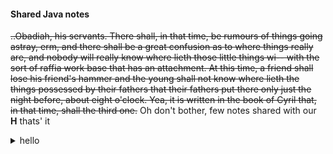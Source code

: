 #### Shared Java notes

~~..Obadiah, his servants. There shall, in that time, be rumours of things going astray, erm, and there shall be a great confusion as to where things really are, and nobody will really know where lieth those little things wi-- with the sort of raffia work base that has an attachment. At this time, a friend shall lose his friend's hammer and the young shall not know where lieth the things possessed by their fathers that their fathers put there only just the night before, about eight o'clock. Yea, it is written in the book of Cyril that, in that time, shall the third one.~~ Oh don't bother, few notes shared with our __H__ thats' it

<details><summary>hello</summary>
```
         _____  _     _
        |  __ \(_)   | |
        | |  | |_ ___| |_ __ _ _ __   ___ ___
        | |  | | / __| __/ _` | '_ \ / __/ _ \
        | |__| | \__ \ || (_| | | | | (_|  __/
        |_____/|_|___/\__\__,_|_| |_|\___\___|
                   ______
                  / /___ \
                 / /  __) |
                < <  |__ <
                 \ \ ___) |
                  \_\____/
         __  __       _       _        _
        |  \/  |     (_)     | |      (_)
        | \  / | __ _ _ _ __ | |_ __ _ _ _ __
        | |\/| |/ _` | | '_ \| __/ _` | | '_ \
        | |  | | (_| | | | | | || (_| | | | | |
        |_|  |_|\__,_|_|_| |_|\__\__,_|_|_| |_|

```
</details>

## Shared notes

<!---

    general purpose, highlevel, object oriented programming
    platform independant
    lowlevel : 0,1 (binary digits)
    assembly : pnemonic codes (mov,jump, reg, sub, add)
    high level: like english (print, scanner(scanf)
    assembler : convert assembly code into machine code
    compiler: hll to machine code
    interpretor: hll to machine code ( .class into machine code)


    // 1991 - Sun microsystem - James Goasling, +28 - Oak

    // 1995 - renamed as java (coffe bean company )

    // 2009 - oracle acquired sun microsystem

    JDK : Java Development kit  (code)
    JRE : Java Runtime environment (run)

    compiler - compiles the .java code : .class(bytecode)

    .class > JRE (JVM - java virtual machine - interpretor) > binary digits (0,1)

--->

identifier : identification purpose
  user defined name - variable, class, function,.....

  should be meaningful

  ex: firstname, age, phone, employeecode


keywords:

  Reserved words

  set of words = pre-defined meaning

  ex:
    int  -- whole numbers
    float -- decimal numbers
    break  -- stop the execution

  ......

variable
----------

  user defined name - given to a memory location (Temporary memory)

  easily the identify memory location(store/retrieve)


  declaration
  ----------
```java
    'datatype variablename1, var2....var n;'
```


  ex

    int age;

    String name,address;


  rules:
  -----

  1. starts with alphapets
  2. dont use keywords
  3. spl characters not allowed except _
  4. case sensitive (age, AGE)
  5. max length : 32 chars

Constants:
----------
  value of the variable cannot be changed - during the time of execution

  final - keyword

  ex:

    final float PI=3.14f;
    final int CODE=123;

DataTypes:
----------

  specifies the type of data to be stored into a variable , return value of the method.


** primitive types

** non primitive types

primitive types
----------------

  directly assign values

  >> int , short, long
  >> float, double
  >> char     -any characters/ numbers denoted within single quot 'a', '3' ...
  >> boolean    - true / false
  >> byte

non-primitive
-------------
  String
  object

characterset
--------------
alphapets a-z, A-Z
numbers   0-9
spl chars !@~#$%^&*()_+\][{}|"':;?/>.<,-
white spaces  horiz, verti

Operators
----------

  Symbol which performs specific tasks

assignment    =

arithmetic    + - * / %

relational/comparison   < <= > >= == !=       true/false

Logical     && || !         true/false

increment   ++

decrement   --

conditional     ?:    condition ? true : false


Basic input / output
---------------------

  output:

    System.out.println("msg to be print");

  input:

    import java.util.Scanner;   //importing the library files (packages)

    Scanner obj = new Scanner(System.in);

Structure of java program
-------------------------


package;

in-built package; (JRE lib)

class definition
{

  //variables.

  //methods

}

----------------------

program compile & execution
---------------------------

  compilation:

      javac classname.java

  execution
      java classname


Editors
----------

  * notepad
  * netbeans
  * eclipse
  * intellij ide


Statements:
------------

  decison making statements

if
switch-case


if:
---
  Simple if
  if-else (2 branch)
  else-if ladder (multi branches)
  nested if


  if ( condition )
  {

    //true part
  }

  else
  {
    //false part
  }


Looping
-------

  Repeated execution of a stmt / block of statements


for
while
dowhile

for:
  entry control loop
  countable - known no of times

  for(initial value; condition; iteration (inc/dec)
  {

    //body of loop
  }


while:
  uncountable - unknown no of times until the condition is valid

  entry control loop


  while(condition)
  {

    //loop;
  }

do-while
---------
  uncountable - exit control (condition checked atlast) - even if the coniditon is false, the loop will be executed atleast once


  atm

  do
  {

    //loop
  }while(condition)

----------------------------------------------
switch-case, do- while
----------------------
Enter 2 nos
5
3

choices are :

1.add
2.sub
3.mul
4.div

ur choice: 1
5+3=8

do u wish to continue 1.yes/2.no


-----------
multiply

Enter table no: 2

Enter range to print: 5

1*2=2
2*2=4
3*2=6
4*2=8
5*2=10



Arrays
------
  derived type

  Group of similar type of data which shares a common name


  element - value in an array

  can be accessed by using array index (position /location / address)

  array index always starts with 0


  declaration
  -----------

    datatype[] arrayname = new datatype[size];

  ex:
    int []marks = new int[5]; where [size] subscription/rank

  row & column wise

types
-------
  1. one dimensional array : array with one subscription
  2. Multi dimensional array : array with more than one subscription


Advanced For / foreach
------------- ---------

  jdk1.7 & above

Multidimensional Array
------------------------
  1 2
  3 4

  int [][]arrayname = new int[rowsize][colsize];


  ex:

    int [][]matrix = new int[2][2];



String methods
--------------

  in-built

import java.lang.*; //default


12:45 PM 12/24/2018
---------------------

Object oriented programming concepts (OOPs)
------------------------------------
  secure
  easy/simplify

object
  real world entity

  behavior/functionality

  eg: peacock - dancing, dog - barking


class

  collection of similar objects

  objects & its functionalities - tied together


  ex:
    flowers  --- class
      rose
      jasmine
      lilly   --- objects

  a class  can have n no of objects

  can create n no objects for a class


data abstraction

  specifies the essential feature of object

  ex: chair


data encapsulation

  capsule

  hiding the data - into the class (Wrapping up of the data )

inheritance

  deriving/creating a new class from existing class

  reusability

  ex: student details (admin office)

    lib
    exam cell
    sports
polymorphism

  poly - many

  ability to take more than one action

message passing

  passing data among objects


class definition
------------------

  visibilitylabel/accessspecifier class classname
  {

    //variables
    //constants
    //lib functions

    //user defined methods
  }

visibility labels / Access specifier
------------------------------------
  default  -- public scope
  private ( within the class)
  public (within class, outside)
  protected -- private scope in derived class


creation of object / instantiation
---------------------------------


  classname objectname/referencevariable/instance = new Constructor();
               (classname)

accessing class members using object
----------------------------------

  object/instance . classmembers = value;

  var = object.classmember;


user defined method
-------------------

  method: small piece of code - which performs certain task and returns a value

  reusability


  visibilitylabel returntype methodname([arg1,arg2... arg n])
  {
    //method body goes here
  }

12:42 PM 12/26/2018
----------------------

Constructor

  constructing the objects

  automatically initializing the objects and its variables (allocating the memory)


  >> it is a special method -(classname and method name will be the same)
  >> it has no return type - it wont return any values
  >> it may / maynot consume input(arguments/parameters)
  >> no need create object to invoke the constructor, it automatically invoked when creating object for      that class
  >> it should be public

types:
------

  1. default constructor :
  -------------------------
    ** constructor with no arguments

    ** if there is no constructor specified in a class explicitly, then the java compiler supplies

    the default one.

  2. parameterized constructor
  --------------------------

    a constructor that takes one or more arguments

    arguments may be any type

---------------------------------------------------------

Naming convention
-----------------

Welcometojava

class :   WeclomeToJava

variable: welcome_to_java

package:  welcometojava

constant: WELCOMETOJAVA

method:   welcomeToJava


inheritance
---------------

  derivation

obtaining the properties of a class into another

creating a new class from the existing classs


  new class : Derived class, sub class, child class

  exisitng class: base class, super class, parent class


code reusability


syntax:
----------
class newclass extends existingclass
{
}


types:
--------
>> Single
>> multilevel
>> multiple **
>> hiearachical
>> hybrid **


Single inheritance:
------------------

creating a new class from the existing class ( one base class, one derived class)

multilevel:
-----------

  deriving a new class from already derived class

Student --- Marks --- Result

Multiple:
-------

more than one base classes - one derived class

  ambiguity (diamond problem)

hybrid
--------
  any combination of inheritances
